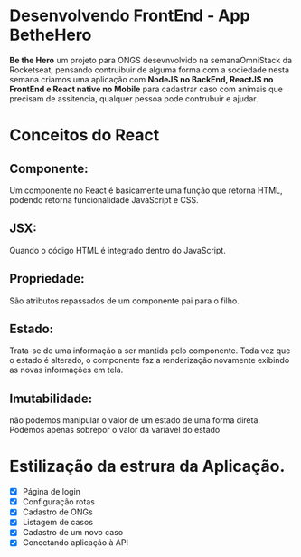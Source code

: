 # Desenvolvendo FrontEnd - App BetheHero
**Be the Hero** um projeto para ONGS desevnvolvido na semanaOmniStack da Rocketseat,
pensando contruibuir de alguma forma com a sociedade nesta semana criamos uma  aplicação com **NodeJS no BackEnd, ReactJS no FrontEnd e React native no Mobile** para cadastrar caso com animais que precisam de assitencia, qualquer pessoa pode contrubuir e ajudar.

# Conceitos do React
## Componente:
Um componente no React é basicamente uma função que retorna HTML, podendo retorna funcionalidade JavaScript e CSS.

  ## JSX:
  Quando o código HTML é integrado dentro do JavaScript.
  
  ## Propriedade:
  São atributos repassados de um componente pai para o filho.
  
  ## Estado:
  Trata-se de uma informação a ser mantida pelo componente. 
  Toda vez que o estado é alterado, o componente faz a renderização novamente 
  exibindo as novas informações em tela.
## Imutabilidade:
não podemos manipular o valor de um estado de uma forma direta. 
Podemos apenas sobrepor o valor da variável do estado

# Estilização da estrura da Aplicação.

- [x]  Página de login
- [x]  Configuração rotas
- [x]  Cadastro de ONGs
- [x]  Listagem de casos
- [x]  Cadastro de um novo caso
- [x]  Conectando aplicação à API
